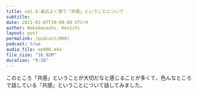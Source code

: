 ```yaml
---
title: vol.8:最近よく使う「共感」ということについて
subtitle: 
date: 2021-01-07T10:09:00 UTC+9
author: Wakabayashi, Kenichi
layout: post
permalink: /podcast/008/
podcast: true
audio_file: ep008.m4a
file_size: "16.92M"
duration: "9:26"
---
```

このところ「共感」ということが大切だなと感じることが多くて、色んなところで話している『共感』ということについて話してみました。